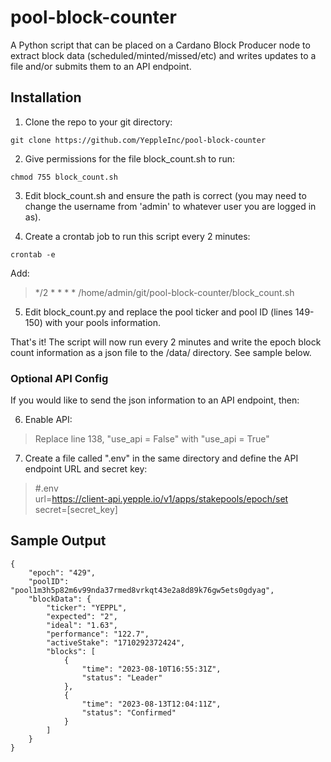 # pool-block-counter
A Python script that can be placed on a Cardano Block Producer node to extract block data (scheduled/minted/missed/etc) and writes updates to a file  and/or submits them to an API endpoint.

## Installation
1) Clone the repo to your git directory:
```console
git clone https://github.com/YeppleInc/pool-block-counter
```
2) Give permissions for the file block_count.sh to run:
```console
chmod 755 block_count.sh
```
3) Edit block_count.sh and ensure the path is correct (you may need to change the username from 'admin' to whatever user you are logged in as).

4) Create a crontab job to run this script every 2 minutes:
```console
crontab -e
```
Add:<br>
>*/2 * * * * /home/admin/git/pool-block-counter/block_count.sh 

5) Edit block_count.py and replace the pool ticker and pool ID (lines 149-150) with your pools information.

That's it! The script will now run every 2 minutes and write the epoch block count information as a json file to the /data/ directory. See sample below.

### Optional API Config 
If you would like to send the json information to an API endpoint, then:<br>

6) Enable API:
   
>Replace line 138, "use_api = False" with "use_api = True"
7) Create a file called ".env" in the same directory and define the API endpoint URL and secret key:
>#.env<br>
>url=https://client-api.yepple.io/v1/apps/stakepools/epoch/set<br>
>secret=[secret_key]<br>

## Sample Output
```
{
    "epoch": "429",
    "poolID": "pool1m3h5p82m6v99nda37rmed8vrkqt43e2a8d89k76gw5ets0gdyag",
    "blockData": {
        "ticker": "YEPPL",
        "expected": "2",
        "ideal": "1.63",
        "performance": "122.7",
        "activeStake": "1710292372424",
        "blocks": [
            {
                "time": "2023-08-10T16:55:31Z",
                "status": "Leader"
            },
            {
                "time": "2023-08-13T12:04:11Z",
                "status": "Confirmed"
            }
        ]
    }
}
```
